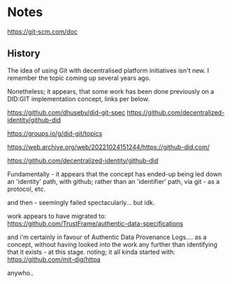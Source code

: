 # Notes
https://git-scm.com/doc

## History

The idea of using Git with decentralised platform initiatives isn't new.  I remember the topic coming up several years ago.

Nonetheless; it appears, that some work has been done previously on a DID:GIT implementation concept, links per below.

https://github.com/dhuseby/did-git-spec 
https://github.com/decentralized-identity/github-did

https://groups.io/g/did-git/topics

https://web.archive.org/web/20221024151244/https://github-did.com/

https://github.com/decentralized-identity/github-did

Fundamentally - it appears that the concept has ended-up being led down an 'identity' path, with github; rather than an 'identifier' path, via git - as a protocol, etc. 

and then - seemingly failed spectacularly... but idk.

work appears to have migrated to: https://github.com/TrustFrame/authentic-data-specifications 

and i'm certainly in favour of Authentic Data Provenance Logs....  as a concept, without having looked into the work any further than identifying that it exists - at this stage.  noting; it all kinda started with: https://github.com/mit-dig/httpa 

anywho..  